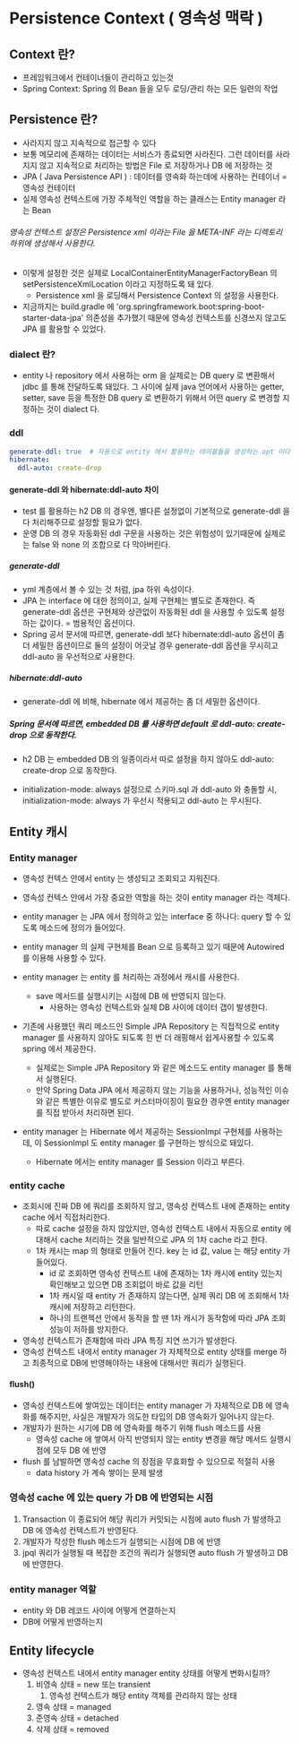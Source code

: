 # Persistence Context ( 영속성 맥락 )
## Context 란?
- 프레임워크에서 컨테이너들이 관리하고 있는것
- Spring Context: Spring 의 Bean 들을 모두 로딩/관리 하는 모든 일련의 작업

## Persistence 란?
- 사라지지 않고 지속적으로 접근할 수 있다
- 보통 메모리에 존재하는 데이터는 서비스가 종료되면 사라진다. 그런 데이터를 사라지지 않고 지속적으로 처리하는 방법은 File 로 저장하거나 DB 에 저장하는 것
- JPA ( Java Persistence API ) : 데이터를 영속화 하는데에 사용하는 컨테이너 = 영속성 컨테이터
- 실제 영속성 컨텍스트에 가장 주체적인 역할을 하는 클래스는 Entity manager 라는 Bean

###### 영속성 컨텍스트 설정은 Persistence xml 이라는 File 을 META-INF 라는 디렉토리 하위에 생성해서 사용한다.
- 이렇게 설정한 것은 실제로 LocalContainerEntityManagerFactoryBean 의 setPersistenceXmlLocation 이라고 지정하도록 돼 있다.
  - Persistence xml 을 로딩해서 Persistence Context 의 설정을 사용한다.
- 지금까지는 build.gradle 에 'org.springframework.boot:spring-boot-starter-data-jpa' 의존성을 추가했기 때문에 영속성 컨텍스트를 신경쓰지 않고도 JPA 를 활용할 수 있었다.

### dialect 란?
- entity 나 repository 에서 사용하는 orm 을 실제로는 DB query 로 변환해서 jdbc 를 통해 전달하도록 돼있다. 그 사이에 실제 java 언어에서 사용하는 getter, setter, save 등을 특정한 DB query 로 변환하기 위해서 어떤 query 로 변경할 지 정하는 것이 dialect 다.

### ddl
```yaml
generate-ddl: true  # 자동으로 entity 에서 활용하는 테이블들을 생성하는 opt 이다. default 는 false 다.
hibernate:
  ddl-auto: create-drop
```

#### generate-ddl 와 hibernate:ddl-auto 차이
- test 를 활용하는 h2 DB 의 경우엔, 별다른 설정없이 기본적으로 generate-ddl 을 다 처리해주므로 설정할 필요가 없다. 
- 운영 DB 의 경우 자동화된 ddl 구문을 사용하는 것은 위험성이 있기때문에 실제로는 false 와 none 의 조합으로 다 막아버린다.

##### generate-ddl
- yml 계층에서 볼 수 있는 것 처럼, jpa 하위 속성이다.
- JPA 는 interface 에 대한 정의이고, 실제 구현체는 별도로 존재한다. 즉 generate-ddl 옵션은 구현체와 상관없이 자동화된 ddl 을 사용할 수 있도록 설정하는 값이다. = 범용적인 옵션이다.
- Spring 공서 문서에 따르면, generate-ddl 보다 hibernate:ddl-auto 옵션이 좀 더 세밀한 옵션이므로 둘의 설정이 어긋날 경우 generate-ddl 옵션을 무시히고 ddl-auto 을 우선적으로 사용한다.

##### hibernate:ddl-auto
- generate-ddl 에 비해, hibernate 에서 제공하는 좀 더 세밀한 옵션이다.

##### Spring 문서에 따르면, embedded DB 를 사용하면 default 로 ddl-auto: create-drop 으로 동작한다.
- h2 DB 는 embedded DB 의 일종이라서 따로 설정을 하지 않아도 ddl-auto: create-drop 으로 동작한다.

- initialization-mode: always 설정으로 스키마.sql 과 ddl-auto 와 충돌할 시, initialization-mode: always 가 우선시 적용되고 ddl-auto 는 무시된다.

## Entity 캐시
### Entity manager
- 영속성 컨텍스 안에서 entity 는 생성되고 조회되고 지워진다.
- 영속성 컨텍스 안에서 가장 중요한 역할을 하는 것이 entity manager 라는 객체다.
- entity manager 는 JPA 에서 정의하고 있는 interface 중 하나다: query 할 수 있도록 메소드에 정의가 들어있다.
- entity manager 의 실제 구현체를 Bean 으로 등록하고 있기 때문에 Autowired 를 이용해 사용할 수 있다.
- entity manager 는 entity 를 처리하는 과정에서 캐시를 사용한다.
  - save 메서드를 실행시키는 시점에 DB 에 반영되지 않는다.
    - 사용하는 영속성 컨텍스트와 실제 DB 사이에 데이터 갭이 발생한다.

- 기존에 사용했던 쿼리 메소드인 Simple JPA Repository 는 직접적으로 entity manager 를 사용하지 않아도 되도록 힌 번 더 래핑해서 쉽게사용할 수 있도록 spring 에서 제공한다.
  - 실제로는 Simple JPA Repository 와 같은 메소드도 entity manager 를 통해서 실행된다.
  - 만약 Spring Data JPA 에서 제공하지 않는 기능을 사용하거나, 성능적인 이슈와 같은 특별한 이유로 별도로 커스터마이징이 필요한 경우엔 entity manager 를 직접 받아서 처리하면 된다.
- entity manager 는 Hibernate 에서 제공하는 SessionImpl 구현체를 사용하는데, 이 SessionImpl 도 entity manager 를 구현하는 방식으로 돼있다.
  - Hibernate 에서는 entity manager 를 Session 이라고 부른다.

### entity cache
- 조회시에 진짜 DB 에 쿼리를 조회하지 않고, 영속성 컨텍스트 내에 존재하는 entity cache 에서 직접처리한다.
  - 따로 cache 설정을 하지 않았지만, 영속성 컨텍스트 내에서 자동으로 entity 에 대해서 cache 처리하는 것을 일반적으로 JPA 의 1차 cache 라고 한다.
  - 1차 캐시는 map 의 형태로 만들어 진다. key 는 id 값, value 는 해당 entity 가 들어있다.
    - id 로 조회하면 영속성 컨텍스트 내에 존재하는 1차 캐시에 entity 있는지 확인해보고 있으면 DB 조회없이 바로 값을 리턴
    - 1차 캐시일 때 entity 가 존재하지 않는다면, 실제 쿼리 DB 에 조회해서 1차 캐시에 저장하고 리턴한다.
    - 하나의 트랜젝션 안에서 동작을 할 땐 1차 캐시가 동작함에 따라 JPA 조회 성능이 저하를 방지한다.
- 영속성 컨텍스트가 존재함에 따라 JPA 특징 지연 쓰기가 발생한다.
- 영속성 컨텍스트 내에서 entity manager 가 자체적으로 entity 상태를 merge 하고 최종적으로 DB에 반영해야하는 내용에 대해서만 쿼리가 실행된다.

#### flush()
- 영속성 컨텍스트에 쌓여있는 데이터는 entity manager 가 자체적으로 DB 에 영속화를 해주지만, 사실은 개발자가 의도한 타입의 DB 영속화가 일어나지 않는다.
- 개발자가 원하는 시기에 DB 에 영속화를 해주기 위해 flush 메소드를 사용
  - 영속성 cache 에 쌓여서 아직 반영되지 않는 entity 변경을 해당 메서드 실행시점에 모두 DB 에 반영
- flush 를 남발하면 영속성 cache 의 장점을 무효화할 수 있으므로 적절히 사용
  - data history 가 계속 쌓이는 문제 발생

### 영속성 cache 에 있는 query 가 DB 에 반영되는 시점
1. Transaction 이 종료되어 해당 쿼리가 커밋되는 시점에 auto flush 가 발생하고 DB 에 영속성 컨텍스트가 반영된다.
2. 개발자가 작성한 flush 메소드가 실행되는 시점에 DB 에 반영
3. jpql 쿼리가 실행될 때 복잡한 조건의 쿼리가 실행되면 auto flush 가 발생하고 DB 에 반영한다.

### entity manager 역할
- entity 와 DB 레코드 사이에 어떻게 연결하는지
- DB에 어떻게 반영하는지

## Entity lifecycle
- 영속성 컨텍스트 내에서 entity manager entity 상태를 어떻게 변화시킬까?
  1. 비영속 상태 = new 또는 transient
     1. 영속성 컨텍스트가 해당 entity 객체를 관리하지 않는 상태
  2. 영속 상태 = managed
  3. 준영속 상태 = detached
  4. 삭제 상태 = removed
